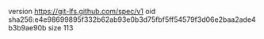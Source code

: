 version https://git-lfs.github.com/spec/v1
oid sha256:e4e98699895f332b62ab93e0b3d75fbf5ff54579f3d06e2baa2ade4b3b9ae90b
size 113
